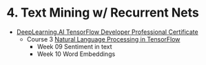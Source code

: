 # 4. Text Mining w/ Recurrent Nets

* [DeepLearning.AI TensorFlow Developer Professional Certificate](https://www.coursera.org/professional-certificates/tensorflow-in-practice)
  * Course 3 [Natural Language Processing in TensorFlow](https://www.coursera.org/learn/natural-language-processing-tensorflow?specialization=tensorflow-in-practice)
    * Week 09 Sentiment in text
    * Week 10 Word Embeddings

